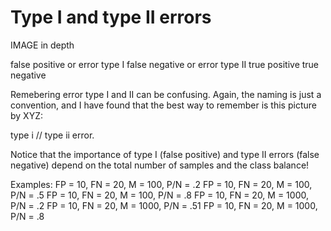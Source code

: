 # Type I and type II errors

IMAGE in depth

false positive or error type I
false negative or error type II
true positive
true negative

Remebering error type I and II can be confusing. Again, the naming is just a convention, and I have found that the best way to remember is this picture by XYZ:

type i // type ii error.

Notice that the importance of type I (false positive) and type II errors (false negative) depend on the total number of samples and the class balance!

Examples:
FP = 10, FN = 20, M = 100, P/N = .2
FP = 10, FN = 20, M = 100, P/N = .5
FP = 10, FN = 20, M = 100, P/N = .8
FP = 10, FN = 20, M = 1000, P/N = .2
FP = 10, FN = 20, M = 1000, P/N = .51
FP = 10, FN = 20, M = 1000, P/N = .8